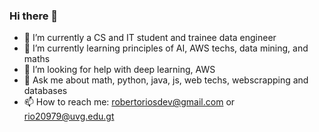 ### Hi there 👋

- 🔭 I’m currently a CS and IT student and trainee data engineer
- 🌱 I’m currently learning principles of AI, AWS techs, data mining, and maths
- 🤔 I’m looking for help with deep learning, AWS
- 💬 Ask me about math, python, java, js, web techs, webscrapping and databases
- 📫 How to reach me: robertoriosdev@gmail.com or rio20979@uvg.edu.gt
